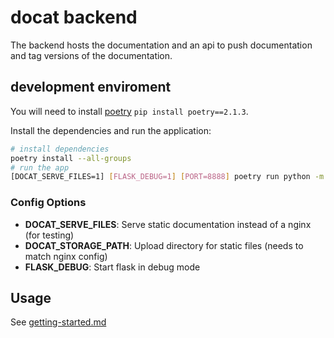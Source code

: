 # docat backend

The backend hosts the documentation and an api to push documentation and
tag versions of the documentation.

## development enviroment

You will need to install [poetry](https://python-poetry.org/docs/#installation) `pip install poetry==2.1.3`.

Install the dependencies and run the application:

```sh
# install dependencies
poetry install --all-groups
# run the app
[DOCAT_SERVE_FILES=1] [FLASK_DEBUG=1] [PORT=8888] poetry run python -m docat
```

### Config Options

* **DOCAT_SERVE_FILES**: Serve static documentation instead of a nginx (for testing)
* **DOCAT_STORAGE_PATH**: Upload directory for static files (needs to match nginx config)
* **FLASK_DEBUG**: Start flask in debug mode

## Usage

See [getting-started.md](../doc/getting-started.md)
